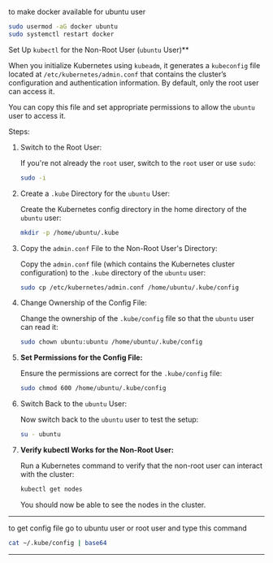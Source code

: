 to make docker available for ubuntu user 

```bash
sudo usermod -aG docker ubuntu
sudo systemctl restart docker 
```

Set Up `kubectl` for the Non-Root User (`ubuntu` User)**

When you initialize Kubernetes using `kubeadm`, it generates a `kubeconfig` file located at `/etc/kubernetes/admin.conf` that contains the cluster’s configuration and authentication information. By default, only the root user can access it.

You can copy this file and set appropriate permissions to allow the `ubuntu` user to access it.

Steps:

1. Switch to the Root User:

   If you're not already the `root` user, switch to the `root` user or use `sudo`:

   ```bash
   sudo -i
   ```

2. Create a `.kube` Directory for the `ubuntu` User:

   Create the Kubernetes config directory in the home directory of the `ubuntu` user:

   ```bash
   mkdir -p /home/ubuntu/.kube
   ```

3. Copy the `admin.conf` File to the Non-Root User's Directory:

   Copy the `admin.conf` file (which contains the Kubernetes cluster configuration) to the `.kube` directory of the `ubuntu` user:

   ```bash
   sudo cp /etc/kubernetes/admin.conf /home/ubuntu/.kube/config
   ```

4. Change Ownership of the Config File:

   Change the ownership of the `.kube/config` file so that the `ubuntu` user can read it:

   ```bash
   sudo chown ubuntu:ubuntu /home/ubuntu/.kube/config
   ```

5. **Set Permissions for the Config File:**

   Ensure the permissions are correct for the `.kube/config` file:

   ```bash
   sudo chmod 600 /home/ubuntu/.kube/config
   ```

6. Switch Back to the `ubuntu` User:

   Now switch back to the `ubuntu` user to test the setup:

   ```bash
   su - ubuntu
   ```

7. **Verify kubectl Works for the Non-Root User:**

   Run a Kubernetes command to verify that the non-root user can interact with the cluster:

   ```bash
   kubectl get nodes
   ```

   You should now be able to see the nodes in the cluster.
---

to get config file go to ubuntu user or root user and type this command 

```bash
cat ~/.kube/config | base64
```
---




